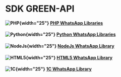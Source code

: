 # SDK GREEN-API

#### ![PHP](https://www.php.net/images/logos/php-logo.svg){width="25"} [PHP WhatsApp Libraries](../sdk/php/index.md)
#### ![Python](https://s3.dualstack.us-east-2.amazonaws.com/pythondotorg-assets/media/files/python-logo-only.svg){width="25"} [Python WhatsApp Libraries](../sdk/python/index.md)
#### ![NodeJs](https://green-api.com/integrations/img/nodejs.png){width="25"} [NodeJs WhatsApp Library](../sdk/nodejs/index.md)
#### ![HTML5](https://green-api.com/integrations/img/html5.png){width="25"} [HTML5 WhatsApp Library](../sdk/html5/index.md)
#### ![1С](https://green-api.com/integrations/img/1c.png){width="25"} [1С WhatsApp Library](../sdk/1c/index.md)